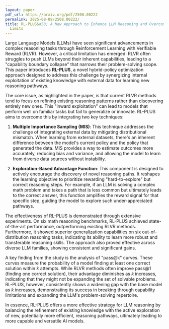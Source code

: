 ```yaml
---
layout: paper
pdf_url: https://arxiv.org/pdf/2508.00222
permalink: 2025-08-08/2508.00222/
title: RL-PLUS&#58; A New Approach to Enhance LLM Reasoning and Overcome Capability
  Limits
---
```




Large Language Models (LLMs) have seen significant advancements in complex reasoning tasks through Reinforcement Learning with Verifiable Reward (RLVR). However, a critical limitation has emerged: RLVR often struggles to push LLMs beyond their inherent capabilities, leading to a "capability boundary collapse" that narrows their problem-solving scope. This paper introduces **RL-PLUS**, a novel hybrid-policy optimization approach designed to address this challenge by synergizing internal exploitation of existing knowledge with external data for learning new reasoning pathways.

The core issue, as highlighted in the paper, is that current RLVR methods tend to focus on refining existing reasoning patterns rather than discovering entirely new ones. This "inward exploitation" can lead to models that perform well on familiar tasks but fail to generalize or innovate. RL-PLUS aims to overcome this by integrating two key techniques:

1.  **Multiple Importance Sampling (MIS)**: This technique addresses the challenge of integrating external data by mitigating distributional mismatch. When learning from external datasets, there's an inherent difference between the model's current policy and the policy that generated the data. MIS provides a way to estimate outcomes more accurately, reducing bias and variance, and allowing the model to learn from diverse data sources without instability.

2.  **Exploration-Based Advantage Function**: This component is designed to actively encourage the discovery of novel reasoning paths. It reshapes the learning objective to prioritize rewarding "hard-to-explore" but correct reasoning steps. For example, if an LLM is solving a complex math problem and takes a path that is less common but ultimately leads to the correct answer, this function amplifies the reward signal for that specific step, guiding the model to explore such under-appreciated pathways.

The effectiveness of RL-PLUS is demonstrated through extensive experiments. On six math reasoning benchmarks, RL-PLUS achieved state-of-the-art performance, outperforming existing RLVR methods. Furthermore, it showed superior generalization capabilities on six out-of-distribution reasoning tasks, indicating its ability to learn more robust and transferable reasoning skills. The approach also proved effective across diverse LLM families, showing consistent and significant gains.

A key finding from the study is the analysis of "pass@k" curves. These curves measure the probability of a model finding at least one correct solution within *k* attempts. While RLVR methods often improve pass@1 (finding one correct solution), their advantage diminishes as *k* increases, indicating that they might not be expanding the set of solvable problems. RL-PLUS, however, consistently shows a widening gap with the base model as *k* increases, demonstrating its success in breaking through capability limitations and expanding the LLM's problem-solving repertoire.

In essence, RL-PLUS offers a more effective strategy for LLM reasoning by balancing the refinement of existing knowledge with the active exploration of new, potentially more efficient, reasoning pathways, ultimately leading to more capable and versatile AI models.